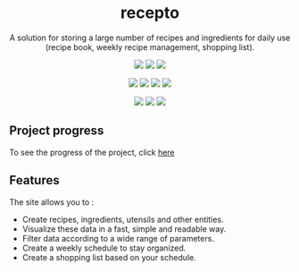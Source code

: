 <h1 align='center'> recepto </h1>


<p align='center'>
A solution for storing a large number of recipes and ingredients for daily use (recipe book, weekly recipe management, shopping list).
</p>

<p align='center'>
	<img src="https://img.shields.io/badge/nuxt%20js-00C58E?style=for-the-badge&logo=nuxtdotjs&logoColor=white" /> 
	<img src="https://img.shields.io/badge/Tailwind_CSS-38B2AC?style=for-the-badge&logo=tailwind-css&logoColor=white" /> 
	<img src="https://img.shields.io/badge/Prisma-3982CE?style=for-the-badge&logo=Prisma&logoColor=white" /> 
</p>
<p align='center'>
	<img src="https://img.shields.io/badge/HTML5-E34F26?style=for-the-badge&logo=html5&logoColor=white" /> 
	<img src="https://img.shields.io/badge/TypeScript-007ACC?style=for-the-badge&logo=typescript&logoColor=white" /> 
	<img src="https://img.shields.io/badge/CSS3-1572B6?style=for-the-badge&logo=css3&logoColor=white" /> 
	<img src="https://img.shields.io/badge/postgres-%23316192.svg?style=for-the-badge&logo=postgresql&logoColor=white" /> 
</p>
<p align='center'>
	<img src="https://img.shields.io/badge/pnpm-yellow?style=for-the-badge&logo=pnpm&logoColor=white" /> 
	<img src="https://img.shields.io/badge/Vite-B73BFE?style=for-the-badge&logo=vite&logoColor=FFD62E" /> 
	<img src="https://img.shields.io/badge/biome-60a5fa?style=for-the-badge&logo=biome&logoColor=white" /> 
</p>

## Project progress

<p>
To see the progress of the project, click <a href="https://huly.app/workbench/main-6710c480-2080474b70-2526f7/tracker/6710c5c03cedb5f95b730b02/issues">here</a>
</p>

## Features

The site allows you to :
- Create recipes, ingredients, utensils and other entities.
- Visualize these data in a fast, simple and readable way.
- Filter data according to a wide range of parameters.
- Create a weekly schedule to stay organized.
- Create a shopping list based on your schedule.
